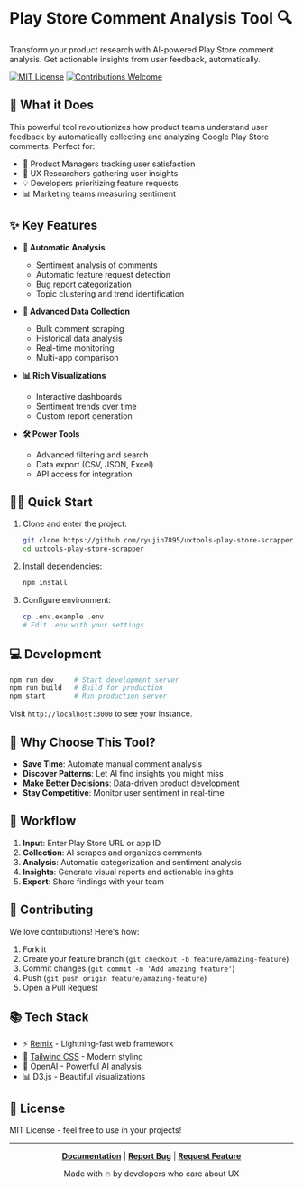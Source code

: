 # Play Store Comment Analysis Tool 🔍

Transform your product research with AI-powered Play Store comment analysis. Get actionable insights from user feedback, automatically.

[![MIT License](https://img.shields.io/badge/License-MIT-green.svg)](https://choosealicense.com/licenses/mit/)
[![Contributions Welcome](https://img.shields.io/badge/contributions-welcome-brightgreen.svg?style=flat)](https://github.com/ryujin7895/uxtools-play-store-scrapper/issues)

## 🚀 What it Does

This powerful tool revolutionizes how product teams understand user feedback by automatically collecting and analyzing Google Play Store comments. Perfect for:

- 📱 Product Managers tracking user satisfaction
- 🔬 UX Researchers gathering user insights
- 💡 Developers prioritizing feature requests
- 📊 Marketing teams measuring sentiment

## ✨ Key Features

- **🤖 Automatic Analysis**
  - Sentiment analysis of comments
  - Automatic feature request detection
  - Bug report categorization
  - Topic clustering and trend identification

- **💫 Advanced Data Collection**
  - Bulk comment scraping
  - Historical data analysis
  - Real-time monitoring
  - Multi-app comparison

- **📊 Rich Visualizations**
  - Interactive dashboards
  - Sentiment trends over time
  - Custom report generation

- **🛠 Power Tools**
  - Advanced filtering and search
  - Data export (CSV, JSON, Excel)
  - API access for integration

## 🏃‍♂️ Quick Start

1. Clone and enter the project:
   ```sh
   git clone https://github.com/ryujin7895/uxtools-play-store-scrapper.git
   cd uxtools-play-store-scrapper
   ```

2. Install dependencies:
   ```sh
   npm install
   ```

3. Configure environment:
   ```sh
   cp .env.example .env
   # Edit .env with your settings
   ```

## 💻 Development

```sh
npm run dev     # Start development server
npm run build   # Build for production
npm start       # Run production server
```

Visit `http://localhost:3000` to see your instance.

## 🌟 Why Choose This Tool?

- **Save Time**: Automate manual comment analysis
- **Discover Patterns**: Let AI find insights you might miss
- **Make Better Decisions**: Data-driven product development
- **Stay Competitive**: Monitor user sentiment in real-time

## 🔄 Workflow

1. **Input**: Enter Play Store URL or app ID
2. **Collection**: AI scrapes and organizes comments
3. **Analysis**: Automatic categorization and sentiment analysis
4. **Insights**: Generate visual reports and actionable insights
5. **Export**: Share findings with your team

## 🤝 Contributing

We love contributions! Here's how:

1. Fork it
2. Create your feature branch (`git checkout -b feature/amazing-feature`)
3. Commit changes (`git commit -m 'Add amazing feature'`)
4. Push (`git push origin feature/amazing-feature`)
5. Open a Pull Request

## 📚 Tech Stack

- ⚡️ [Remix](https://remix.run/) - Lightning-fast web framework
- 🎨 [Tailwind CSS](https://tailwindcss.com/) - Modern styling
- 🤖 OpenAI - Powerful AI analysis
- 📊 D3.js - Beautiful visualizations

## 📝 License

MIT License - feel free to use in your projects!

---

<div align="center">

**[Documentation](https://github.com/ryujin7895/uxtools-play-store-scrapper/wiki)** | 
**[Report Bug](https://github.com/ryujin7895/uxtools-play-store-scrapper/issues)** | 
**[Request Feature](https://github.com/ryujin7895/uxtools-play-store-scrapper/issues)**

Made with 🔥 by developers who care about UX

</div>

